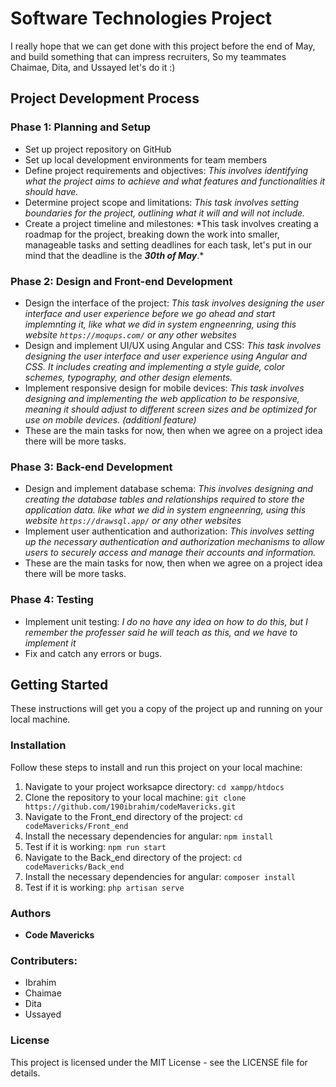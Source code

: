 # Software Technologies Project

I really hope that we can get done with this project before the end of May, and build something that can impress recruiters,
So my teammates Chaimae, Dita, and Ussayed let's do it :)

## Project Development Process

### Phase 1: Planning and Setup

- Set up project repository on GitHub
- Set up local development environments for team members
- Define project requirements and objectives: _This involves identifying what the project aims to achieve and what features and functionalities it should have._
- Determine project scope and limitations: _This task involves setting boundaries for the project, outlining what it will and will not include._
- Create a project timeline and milestones: \*This task involves creating a roadmap for the project, breaking down the work into smaller, manageable tasks and setting deadlines for each task, let's put in our mind that the deadline is the **_30th of May_**.\*

### Phase 2: Design and Front-end Development

- Design the interface of the project: _This task involves designing the user interface and user experience before we go ahead and start implemnting it, like what we did in system engneenring, using this website `https://moqups.com/` or any other websites_
- Design and implement UI/UX using Angular and CSS: _This task involves designing the user interface and user experience using Angular and CSS. It includes creating and implementing a style guide, color schemes, typography, and other design elements._
- Implement responsive design for mobile devices: _This task involves designing and implementing the web application to be responsive, meaning it should adjust to different screen sizes and be optimized for use on mobile devices. (additionl feature)_
- These are the main tasks for now, then when we agree on a project idea there will be more tasks.

### Phase 3: Back-end Development

- Design and implement database schema: _This involves designing and creating the database tables and relationships required to store the application data. like what we did in system engneenring, using this website `https://drawsql.app/` or any other websites_
- Implement user authentication and authorization: _This involves setting up the necessary authentication and authorization mechanisms to allow users to securely access and manage their accounts and information._
- These are the main tasks for now, then when we agree on a project idea there will be more tasks.

### Phase 4: Testing

- Implement unit testing: _I do no have any idea on how to do this, but I remember the professer said he will teach as this, and we have to implement it_
- Fix and catch any errors or bugs.

## Getting Started

These instructions will get you a copy of the project up and running on your local machine.

### Installation

Follow these steps to install and run this project on your local machine:

1. Navigate to your project worksapce directory: `cd xampp/htdocs`
2. Clone the repository to your local machine: `git clone https://github.com/190ibrahim/codeMavericks.git`
3. Navigate to the Front_end directory of the project: `cd codeMavericks/Front_end`
4. Install the necessary dependencies for angular: `npm install`
5. Test if it is working: `npm run start`
6. Navigate to the Back_end directory of the project: `cd codeMavericks/Back_end`
7. Install the necessary dependencies for angular: `composer install`
8. Test if it is working: `php artisan serve`

### Authors

- **Code Mavericks**

### Contributers:

- Ibrahim
- Chaimae
- Dita
- Ussayed

### License

This project is licensed under the MIT License - see the LICENSE file for details.
